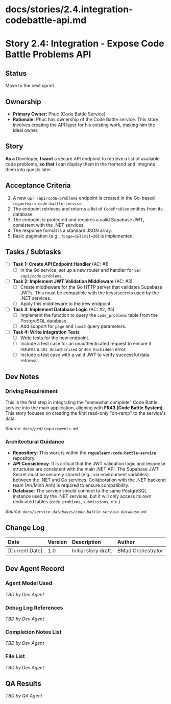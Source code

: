 # docs/stories/2.4.integration-codebattle-api.md
# **Story 2.4: Integration - Expose Code Battle Problems API**

## Status


Move to the next sprint

## Ownership

*   **Primary Owner:** Phuc (Code Battle Service)
*   **Rationale:** Phuc has ownership of the Code Battle service. This story involves creating the API layer for his existing work, making him the ideal owner.

## Story

**As a** Developer,
**I want** a secure API endpoint to retrieve a list of available code problems,
**so that** I can display them in the frontend and integrate them into quests later.

## Acceptance Criteria

1.  A new `GET /api/code-problems` endpoint is created in the Go-based `roguelearn-code-battle-service`.
2.  The endpoint retrieves and returns a list of `CodeProblem` entities from its database.
3.  The endpoint is protected and requires a valid Supabase JWT, consistent with the .NET services.
4.  The response format is a standard JSON array.
5.  Basic pagination (e.g., `?page=1&limit=20`) is implemented.

## Tasks / Subtasks

- [ ] **Task 1: Create API Endpoint Handler** (AC: #1)
    - [ ] In the Go service, set up a new router and handler for `GET /api/code-problems`.
- [ ] **Task 2: Implement JWT Validation Middleware** (AC: #3)
    - [ ] Create middleware for the Go HTTP server that validates Supabase JWTs. This must be compatible with the keys/secrets used by the .NET services.
    - [ ] Apply this middleware to the new endpoint.
- [ ] **Task 3: Implement Database Logic** (AC: #2, #5)
    - [ ] Implement the function to query the `code_problems` table from the PostgreSQL database.
    - [ ] Add support for `page` and `limit` query parameters.
- [ ] **Task 4: Write Integration Tests**
    - [ ] Write tests for the new endpoint.
    - [ ] Include a test case for an unauthenticated request to ensure it returns a `401 Unauthorized` or `403 Forbidden` error.
    - [ ] Include a test case with a valid JWT to verify successful data retrieval.

## Dev Notes

### **Driving Requirement**
This is the first step in integrating the "somewhat complete" Code Battle service into the main application, aligning with **FR43 (Code Battle System)**. This story focuses on creating the first read-only "on-ramp" to the service's data.

*Source: `docs/prd/requirements.md`*

### **Architectural Guidance**
*   **Repository**: This work is within the **`roguelearn-code-battle-service`** repository.
*   **API Consistency**: It is critical that the JWT validation logic and response structures are consistent with the main .NET API. The Supabase JWT Secret must be securely shared (e.g., via environment variables) between the .NET and Go services. Collaboration with the .NET backend team (An/Minh Anh) is required to ensure compatibility.
*   **Database**: The service should connect to the same PostgreSQL instance used by the .NET services, but it will only access its own dedicated tables (`code_problems`, `submissions`, etc.).

*Source: `docs/service-databases/code-battle-service-database.md`*

## Change Log

| Date | Version | Description | Author |
| :--- | :--- | :--- | :--- |
| [Current Date] | 1.0 | Initial story draft. | BMad Orchestrator |

## Dev Agent Record

### Agent Model Used
_TBD by Dev Agent_

### Debug Log References
_TBD by Dev Agent_

### Completion Notes List
_TBD by Dev Agent_

### File List
_TBD by Dev Agent_

## QA Results
_TBD by QA Agent_
